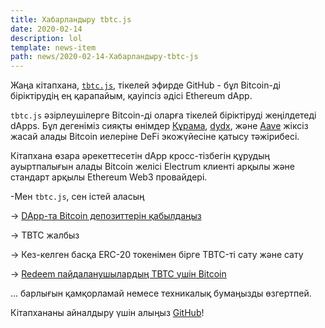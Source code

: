 ```yaml
---
title: Хабарландыру tbtc.js
date: 2020-02-14
description: lol
template: news-item
path: news/2020-02-14-Хабарландыру-tbtc-js
---
```

Жаңа кітапхана, [`tbtc.js`](https://github.com/keep-network/tbtc.js), тікелей эфирде
GitHub - бұл Bitcoin-ді біріктірудің ең қарапайым, қауіпсіз әдісі
Ethereum dApp.

`tbtc.js` әзірлеушілерге Bitcoin-ді оларға тікелей біріктіруді жеңілдетеді
dApps. Бұл дегеніміз сияқты өнімдер [Құрама](https://compound.finance),
[dydx](https://dydx.exchange/), және [Aave](https://aave.com) жіксіз жасай алады
Bitcoin иелеріне DeFi экожүйесіне қатысу тәжірибесі.

Кітапхана өзара әрекеттесетін dApp кросс-тізбегін құрудың ауыртпалығын алады
Bitcoin желісі Electrum клиенті арқылы және стандарт арқылы Ethereum
Web3 провайдері.

-Мен `tbtc.js`, сен істей аласың

-> [DApp-та Bitcoin депозиттерін қабылдаңыз](https://github.com/keep-network/tbtc.js#creating-and-funding-a-deposit)

->  TBTC жалбыз

->  Кез-келген басқа ERC-20 токенімен бірге TBTC-ті сату және сату

-> [Redeem пайдаланушылардың TBTC үшін Bitcoin](https://github.com/keep-network/tbtc.js#redeeming-a-deposit)

... барлығын қамқорламай немесе техникалық бумаңызды өзгертпей.

Кітапхананы айналдыру үшін алыңыз [GitHub](https://github.com/keep-network/tbtc.js)!
